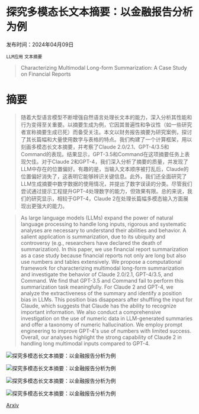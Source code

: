 # 探究多模态长文本摘要：以金融报告分析为例

发布时间：2024年04月09日

`LLM应用` `文本摘要`

> Characterizing Multimodal Long-form Summarization: A Case Study on Financial Reports

# 摘要

> 随着大型语言模型不断增强自然语言处理长文本的能力，深入分析其性能和行为变得至关重要。以摘要生成为例，它因其普遍性和争议性（如一些研究者宣称摘要生成已死）而备受关注。本文以财务报告摘要为研究案例，探讨了其长篇幅和大量使用数字与表格的特点。我们构建了一个计算框架，用以刻画多模态长文本摘要，并考察了Claude 2.0/2.1、GPT-4/3.5和Command的表现。结果显示，GPT-3.5和Command在这项摘要任务上表现欠佳。对于Claude 2和GPT-4，我们深入分析了摘要的质量，并发现了LLM中存在的位置偏好。有趣的是，当输入文本顺序被打乱后，Claude的位置偏好消失了，这表明它能够辨识关键信息。此外，我们还全面研究了LLM生成摘要中数字数据的使用情况，并提出了数字误读的分类。尽管我们尝试通过提示工程提升GPT-4处理数字的能力，但效果有限。总的来说，我们的研究显示，相较于GPT-4，Claude 2在处理长篇幅多模态输入方面展现出更强大的能力。

> As large language models (LLMs) expand the power of natural language processing to handle long inputs, rigorous and systematic analyses are necessary to understand their abilities and behavior. A salient application is summarization, due to its ubiquity and controversy (e.g., researchers have declared the death of summarization). In this paper, we use financial report summarization as a case study because financial reports not only are long but also use numbers and tables extensively. We propose a computational framework for characterizing multimodal long-form summarization and investigate the behavior of Claude 2.0/2.1, GPT-4/3.5, and Command. We find that GPT-3.5 and Command fail to perform this summarization task meaningfully. For Claude 2 and GPT-4, we analyze the extractiveness of the summary and identify a position bias in LLMs. This position bias disappears after shuffling the input for Claude, which suggests that Claude has the ability to recognize important information. We also conduct a comprehensive investigation on the use of numeric data in LLM-generated summaries and offer a taxonomy of numeric hallucination. We employ prompt engineering to improve GPT-4's use of numbers with limited success. Overall, our analyses highlight the strong capability of Claude 2 in handling long multimodal inputs compared to GPT-4.

![探究多模态长文本摘要：以金融报告分析为例](../../../paper_images/2404.06162/x1.png)

![探究多模态长文本摘要：以金融报告分析为例](../../../paper_images/2404.06162/x2.png)

![探究多模态长文本摘要：以金融报告分析为例](../../../paper_images/2404.06162/x3.png)

![探究多模态长文本摘要：以金融报告分析为例](../../../paper_images/2404.06162/x4.png)

[Arxiv](https://arxiv.org/abs/2404.06162)